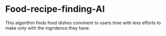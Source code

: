 # Food-recipe-finding-AI
This algorithm finds food dishes convinent to users time with less efforts to make only with the ingridence they have.
